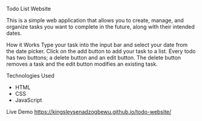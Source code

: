 Todo List Website

This is a simple web application that allows you to create, manage, and organize tasks you want to complete in the future, along with their intended dates.

How it Works
Type your task into the input bar and select your date from the date picker. Click on the add button to add your task to a list. Every todo has two buttons; a delete button and an edit button.
The delete button removes a task and the edit button modifies an existing task.

Technologies Used  
- HTML  
- CSS  
- JavaScript  

Live Demo
https://kingsleysenadzogbewu.github.io/todo-website/
